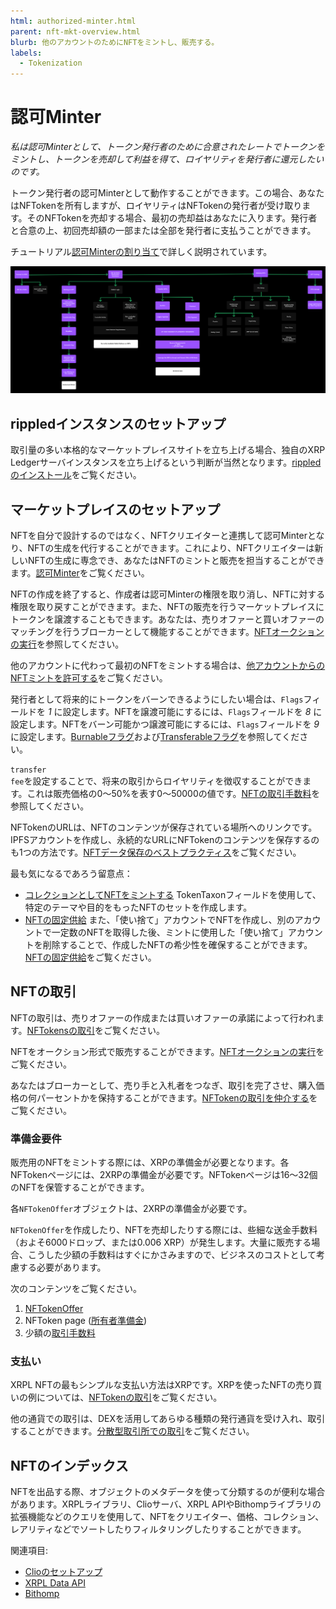 ```yaml
---
html: authorized-minter.html
parent: nft-mkt-overview.html
blurb: 他のアカウントのためにNFTをミントし、販売する。
labels:
  - Tokenization
---
```

# 認可Minter

_私は認可Minterとして、トークン発行者のために合意されたレートでトークンをミントし、トークンを売却して利益を得て、ロイヤリティを発行者に還元したいのです。_

トークン発行者の認可Minterとして動作することができます。この場合、あなたはNFTokenを所有しますが、ロイヤリティはNFTokenの発行者が受け取ります。そのNFTokenを売却する場合、最初の売却益はあなたに入ります。発行者と合意の上、初回売却額の一部または全部を発行者に支払うことができます。

チュートリアル[認可Minterの割り当て](assign-an-authorized-minter-using-javascript.html)で詳しく説明されています。

[![認可Minterのフロー](img/nft-mkt-auth-minter.png "認可Minterのフロー")](img/nft-mkt-auth-minter.png)

## rippledインスタンスのセットアップ

取引量の多い本格的なマーケットプレイスサイトを立ち上げる場合、独自のXRP Ledgerサーバインスタンスを立ち上げるという判断が当然となります。[rippledのインストール](install-rippled.html)をご覧ください。

## マーケットプレイスのセットアップ

NFTを自分で設計するのではなく、NFTクリエイターと連携して認可Minterとなり、NFTの生成を代行することができます。これにより、NFTクリエイターは新しいNFTの生成に専念でき、あなたはNFTのミントと販売を担当することができます。[認可Minter](nftoken-authorized-minting.html)をご覧ください。

NFTの作成を終了すると、作成者は認可Minterの権限を取り消し、NFTに対する権限を取り戻すことができます。また、NFTの販売を行うマーケットプレイスにトークンを譲渡することもできます。あなたは、売りオファーと買いオファーのマッチングを行うブローカーとして機能することができます。[NFTオークションの実行](nftoken-auctions.html)を参照してください。

他のアカウントに代わって最初のNFTをミントする場合は、[他アカウントからのNFTミントを許可する](assign-an-authorized-minter-using-javascript.html)をご覧ください。

発行者として将来的にトークンをバーンできるようにしたい場合は、`Flags`フィールドを _1_ に設定します。NFTを譲渡可能にするには、`Flags`フィールドを _8_ に設定します。NFTをバーン可能かつ譲渡可能にするには、`Flags`フィールドを _9_ に設定します。[Burnableフラグ](nftoken.html#nftoken-flags)および[Transferableフラグ](nftoken.html#nftoken-flags)を参照してください。

<code>transfer fee</code>を設定することで、将来の取引からロイヤリティを徴収することができます。これは販売価格の0～50%を表す0～50000の値です。[NFTの取引手数料](nftoken.html#transferfee)を参照してください。

NFTokenのURLは、NFTのコンテンツが保存されている場所へのリンクです。IPFSアカウントを作成し、永続的なURLにNFTokenのコンテンツを保存するのも1つの方法です。[NFTデータ保存のベストプラクティス](https://docs.ipfs.io/how-to/best-practices-for-nft-data)をご覧ください。

最も気になるであろう留意点：

* [コレクションとしてNFTをミントする](nft-collections.html)
TokenTaxonフィールドを使用して、特定のテーマや目的をもったNFTのセットを作成します。
* [NFTの固定供給](nft-fixed-supply.html)
また、「使い捨て」アカウントでNFTを作成し、別のアカウントで一定数のNFTを取得した後、ミントに使用した「使い捨て」アカウントを削除することで、作成したNFTの希少性を確保することができます。[NFTの固定供給](nft-fixed-supply.html)をご覧ください。

## NFTの取引

NFTの取引は、売りオファーの作成または買いオファーの承諾によって行われます。[NFTokensの取引](transfer-nfts-using-javascript.html)をご覧ください。

NFTをオークション形式で販売することができます。[NFTオークションの実行](nftoken-auctions.html)をご覧ください。

あなたはブローカーとして、売り手と入札者をつなぎ、取引を完了させ、購入価格の何パーセントかを保持することができます。[NFTokenの取引を仲介する](broker-an-nft-sale-using-javascript.html)をご覧ください。

### 準備金要件

販売用のNFTをミントする際には、XRPの準備金が必要となります。各NFTokenページには、2XRPの準備金が必要です。NFTokenページは16～32個のNFTを保管することができます。

各`NFTokenOffer`オブジェクトは、2XRPの準備金が必要です。

`NFTokenOffer`を作成したり、NFTを売却したりする際には、些細な送金手数料（およそ6000ドロップ、または0.006 XRP）が発生します。大量に販売する場合、こうした少額の手数料はすぐにかさみますので、ビジネスのコストとして考慮する必要があります。

次のコンテンツをご覧ください。

1. [NFTokenOffer](nft-reserve-requirements.html#nftokenoffer-reserve)
2. NFToken page ([所有者準備金](nft-reserve-requirements.html#owner-reserve))
3. 少額の[取引手数料](transfer-fees.html)

### 支払い

XRPL NFTの最もシンプルな支払い方法はXRPです。XRPを使ったNFTの売り買いの例については、[NFTokenの取引](transfer-nfts-using-javascript.html)をご覧ください。

他の通貨での取引は、DEXを活用してあらゆる種類の発行通貨を受け入れ、取引することができます。[分散型取引所での取引](trade-in-the-decentralized-exchange.html#trade-in-the-decentralized-exchange)をご覧ください。

## NFTのインデックス

NFTを出品する際、オブジェクトのメタデータを使って分類するのが便利な場合があります。XRPLライブラリ、Clioサーバ、XRPL APIやBithompライブラリの拡張機能などのクエリを使用して、NFTをクリエイター、価格、コレクション、レアリティなどでソートしたりフィルタリングしたりすることができます。

関連項目:

- [Clioのセットアップ](install-clio-on-ubuntu.html)
- [XRPL Data API](https://api.xrpldata.com/docs/static/index.html#/)
- [Bithomp](https://docs.bithomp.com/#nft-xls-20)

<!--
[Clio setup](install-clio-on-ubuntu.html)

[https://api.xrpldata.com/docs/static/index.html#/](https://api.xrpldata.com/docs/static/index.html#/)

[https://docs.bithomp.com/#nft-xls-20](https://docs.bithomp.com/#nft-xls-20)

Sorting and filtering [No link]
    Creator - nft_info (issuer field)
    Price - nft_sell_offer->offers->amount field)
    Popularity - ?
    Newly listed
    Collection - nft_info (token taxon field)
    XRP vs $ vs IOUs
Search [No link]
Featured NFTs [No link]
Supplement Information [No link]
    Rarity
    Floor price
    History
        Number of owners
        Price History
 -->
